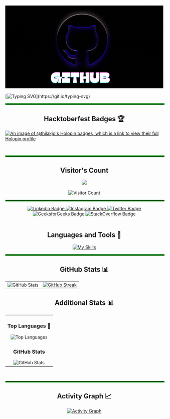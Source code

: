 ![GIF Description](https://raw.githubusercontent.com/thilakjo/thilakjo/refs/heads/main/Github.gif)

[![Typing SVG](https://readme-typing-svg.demolab.com?font=Fira+Code&size=30&pause=1000&color=00FF00&center=true&vCenter=true&width=900&lines=Hey+there!+I'm+Thilak,+I+am+ok!)](https://git.io/typing-svg)

<hr style="border: 2px solid green; width: 100%;">

<h2 align="center"> Hacktoberfest Badges 🏆</h2>

[![An image of @thilakjo's Holopin badges, which is a link to view their full Holopin profile](https://holopin.me/thilakjo)](https://holopin.io/@thilakjo)
  
<br>

<hr style="border: 2px solid green; width: 100%;">


<div align="center">
  
<h2>Visitor's Count</h2>

![](https://komarev.com/ghpvc/?username=thilakjo&color=ff69b4)

![Visitor Count](https://profile-counter.glitch.me/{thilakjo}/count.svg) 

</div>

<hr style="border: 2px solid green; width: 100%;">


<div id="header" align="center">
<div id="badges">
  <a href="https://www.linkedin.com/in/thilakjo/">
    <img src="https://img.shields.io/badge/-LinkedIn-0077B5?style=for-the-badge&logo=linkedin&logoColor=white" alt="LinkedIn Badge"/>
  </a>
  <a href="https://www.instagram.com/thilakjo">
    <img src="https://img.shields.io/badge/-Instagram-E1306C?style=for-the-badge&logo=instagram&logoColor=white" alt="Instagram Badge"/>
  </a>
  <a href="https://twitter.com/thilakjo">
    <img src="https://img.shields.io/badge/-Twitter-1DA1F2?style=for-the-badge&logo=twitter&logoColor=white&bg=000000" alt="Twitter Badge"/>
  </a>
  <a href="https://www.geeksforgeeks.org/user/thilakjo/">
    <img src="https://img.shields.io/badge/-GeeksforGeeks-5A30C1?style=for-the-badge&logo=geeksforgeeks&logoColor=white&bg=00FF00" alt="GeeksforGeeks Badge"/>
  </a>
  <a href="https://stackoverflow.com/users/20220388/thilak">
    <img src="https://img.shields.io/badge/-StackOverflow-FE7A16?style=for-the-badge&logo=stackoverflow&logoColor=white" alt="StackOverflow Badge"/>
  </a>
</div>
</div>
<br>

 <div align="center"> 
  <h2>Languages and Tools 🧰</h2>
   
 [![My Skills](https://skillicons.dev/icons?i=py,java,js,html,css,react,bootstrap,figma,vscode,github,&theme=dark&perline=10)](https://skillicons.dev)

</div>

<hr style="border: 2px solid green; width: 100%;">


<div align="center">

<h2 align="center">GitHub Stats 📊</h2>

<table>
  <tr>
    <td align="center">
      <img src="https://github-readme-stats.vercel.app/api?username=thilakjo&show_icons=true&theme=chartreuse-dark" alt="GitHub Stats" />
    </td>
    <td align="center">
      <a href="https://git.io/streak-stats">
        <img src="https://streak-stats.demolab.com/?user=thilakjo&theme=chartreuse-dark" alt="GitHub Streak" />
      </a>
    </td>
  </tr>
</table>

<h2 align="center">Additional Stats 📊</h2>

<table>
  <tr>
    <td align="center">
      <h3>Top Languages 🍩</h3>
      <img src="https://github-readme-stats.vercel.app/api/top-langs/?username=thilakjo&layout=compact&theme=chartreuse-dark&title_color=green&text_color=white&icon_color=black&border_color=green&bg_color=black" alt="Top Languages" />
    </td>
  </tr>
  <tr>
    <td align="center">
      <h3>GitHub Stats</h3>
      <img src="https://github-readme-stats.vercel.app/api?username=thilakjo&show=reviews,discussions_started,discussions_answered,prs_merged,prs_merged_percentage&show_icons=true&theme=chartreuse-dark&title_color=green&text_color=white&icon_color=black&border_color=green&bg_color=black" alt="GitHub Stats" />
    </td>
  </tr>
</table>

<br>
<hr style="border: 2px solid green; width: 100%;">

<div align="center">
  <h2>Activity Graph 📈</h2>
  <a href="https://github.com/thilakjo/github-readme-activity-graph">
    <img src="https://github-readme-activity-graph.vercel.app/graph?username=thilakjo&theme=chartreuse-dark&line=white&bg=black" alt="Activity Graph" />
  </a>
</div>
